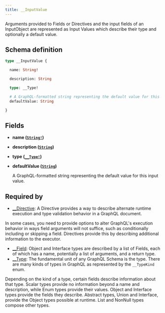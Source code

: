 ```yaml
---
title: __InputValue
---
```


Arguments provided to Fields or Directives and the input fields of an InputObject are represented as Input Values which describe their type and optionally a default value.

## Schema definition
```graphql
type __InputValue {

  name: String!

  description: String

  type: __Type!

  # A GraphQL-formatted string representing the default value for this input value.
  defaultValue: String

}
```

## Fields

* **name ([`String!`](graphql/schema/string.md))**


* **description ([`String`](graphql/schema/string.md))**


* **type ([`__Type!`](graphql/schema/__type.md))**


* **defaultValue ([`String`](graphql/schema/string.md))**

  A GraphQL-formatted string representing the default value for this input value.


## Required by
* [__Directive](graphql/schema/__directive.md): A Directive provides a way to describe alternate runtime execution and type validation behavior in a GraphQL document.

In some cases, you need to provide options to alter GraphQL's execution behavior in ways field arguments will not suffice, such as conditionally including or skipping a field. Directives provide this by describing additional information to the executor.
* [__Field](graphql/schema/__field.md): Object and Interface types are described by a list of Fields, each of which has a name, potentially a list of arguments, and a return type.
* [__Type](graphql/schema/__type.md): The fundamental unit of any GraphQL Schema is the type. There are many kinds of types in GraphQL as represented by the `__TypeKind` enum.

Depending on the kind of a type, certain fields describe information about that type. Scalar types provide no information beyond a name and description, while Enum types provide their values. Object and Interface types provide the fields they describe. Abstract types, Union and Interface, provide the Object types possible at runtime. List and NonNull types compose other types.
